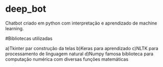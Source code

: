 # deep_bot
Chatbot criado em python com interpretação e aprendizado de machine learning.

#Bibliotecas utilizadas

a)Tkinter par construção da telas
b)Keras para aprendizado
c)NLTK para processamento de linguagem natural
d)Numpy famosa biblioteca para computação numérica com diversas funções matemáticas
